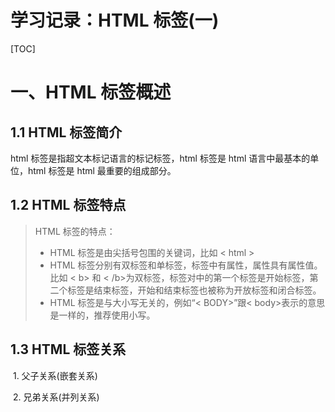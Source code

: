 # 学习记录：HTML 标签(一)

[TOC]

# 一、HTML 标签概述

## 1.1 HTML 标签简介

html 标签是指超文本标记语言的标记标签，html 标签是 html 语言中最基本的单位，html 标签是 html 最重要的组成部分。

## 1.2 HTML 标签特点

> HTML 标签的特点：
>
> - HTML 标签是由尖括号包围的关键词，比如 < html >
> - HTML 标签分别有双标签和单标签，标签中有属性，属性具有属性值。比如 < b> 和 < /b>为双标签，标签对中的第一个标签是开始标签，第二个标签是结束标签，开始和结束标签也被称为开放标签和闭合标签。
> - HTML 标签是与大小写无关的，例如“< BODY>”跟< body>表示的意思是一样的，推荐使用小写。

## 1.3 HTML 标签关系

​ 1. 父子关系(嵌套关系)

​ 2. 兄弟关系(并列关系)
